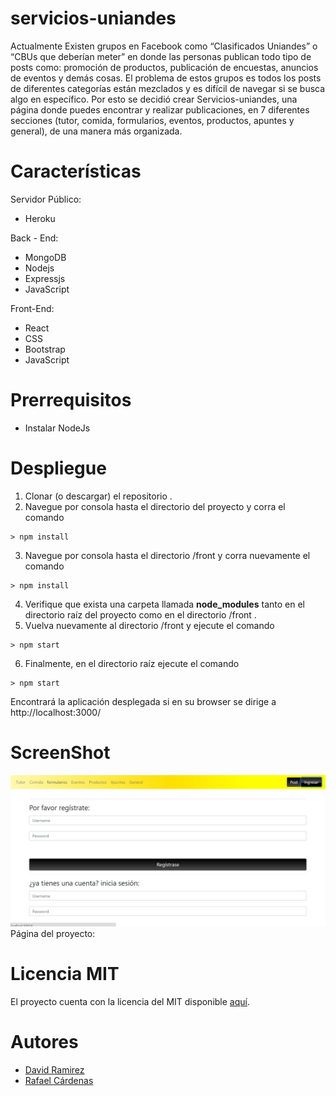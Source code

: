 # servicios-uniandes

Actualmente Existen grupos en Facebook como “Clasificados Uniandes” o “CBUs que deberían meter” en donde las personas publican todo tipo de posts como: promoción de productos, publicación de encuestas, anuncios de eventos y demás cosas. El problema de estos grupos es todos los posts de diferentes categorías están mezclados y es difícil de navegar si se busca algo en específico. Por esto se decidió crear   Servicios-uniandes, una página donde puedes encontrar y realizar publicaciones, en 7 diferentes secciones (tutor, comida, formularios, eventos, productos, apuntes y general), de una manera más organizada.

# Características


Servidor Público:
- Heroku

Back - End:
- MongoDB
- Nodejs
- Expressjs
- JavaScript

Front-End:
- React
- CSS
- Bootstrap
- JavaScript

# Prerrequisitos
- Instalar NodeJs
# Despliegue
1. Clonar (o descargar) el repositorio .
2. Navegue por consola hasta el directorio del proyecto y corra el comando
```
> npm install
```
3. Navegue por consola hasta el directorio /front y corra nuevamente el comando
```
> npm install
```
4. Verifique que exista una carpeta llamada **node_modules** tanto en el directorio raíz  del proyecto como en el directorio  /front .
5. Vuelva nuevamente al directorio /front y ejecute el comando
```
> npm start
```
6. Finalmente, en el directorio raíz ejecute el comando 
```
> npm start
```

Encontrará la aplicación desplegada si en su browser se dirige a http://localhost:3000/


# ScreenShot
![Screen](https://github.com/daramirezv/servicios-uniandes/blob/master/front/public/Servicios-uniandes.JPG?raw=true)
Página del proyecto:
# Licencia MIT

El proyecto cuenta con la licencia del MIT disponible [aquí](https://github.com/daramirezv/servicios-uniandes/blob/master/LICENSE).

# Autores

- [David Ramirez](https://daramirezv.github.io/)
- [Rafael Cárdenas](https://rcardenas11.github.io/)
